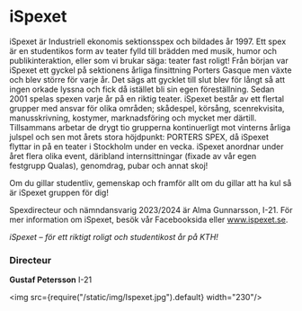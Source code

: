 # iSpexet


iSpexet är Industriell ekonomis sektionsspex och bildades år 1997. Ett spex är en studentikos form av teater fylld till brädden med musik, humor och publikinteraktion, eller som vi brukar säga: teater fast roligt! Från början var iSpexet ett gyckel på sektionens årliga finsittning Porters Gasque men växte och blev större för varje år. Det sägs att gycklet till slut blev för långt så att ingen orkade lyssna och fick då istället bli sin egen föreställning. Sedan 2001 spelas spexen varje år på en riktig teater. iSpexet består av ett flertal grupper med ansvar för olika områden; skådespel, körsång, scenrekvisita, manusskrivning, kostymer, marknadsföring och mycket mer därtill. Tillsammans arbetar de drygt tio grupperna kontinuerligt mot vinterns årliga julspel och sen mot årets stora höjdpunkt: PORTERS SPEX, då iSpexet flyttar in på en teater i Stockholm under en vecka. iSpexet anordnar under året flera olika event, däribland internsittningar (fixade av vår egen festgrupp Qualas), genomdrag, pubar och annat skoj!

Om du gillar studentliv, gemenskap och framför allt om du gillar att ha kul så är iSpexet gruppen för dig!

Spexdirecteur och nämndansvarig 2023/2024 är Alma Gunnarsson, I-21. För mer information om iSpexet, besök vår Facebooksida eller www.ispexet.se.

*iSpexet – för ett riktigt roligt och studentikost år på KTH!*

### Directeur

__Gustaf Petersson__ I-21

<img src={require("/static/img/Ispexet.jpg").default} width="230"/>
